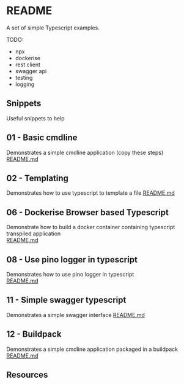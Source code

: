 # README
A set of simple Typescript examples. 

TODO:
* npx
* dockerise
* rest client
* swagger api
* testing 
* logging

## Snippets
Useful snippets to help


## 01 - Basic cmdline 
Demonstrates a simple cmdline application (copy these steps)  
[README.md](./01_basic_cmdline/README.md)  

## 02 - Templating
Demonstrates how to use typescript to template a file
[README.md](./02_templating/README.md)  

## 06 - Dockerise Browser based Typescript
Demonstrate how to build a docker container containing typescript transpiled application  
[README.md](./06_dockerise_browser_typescript/README.md)  

## 08 - Use pino logger in typescript
Demonstrates how to use pino logger in typescript  
[README.md](./08_pino_logger/README.md)  

## 11 - Simple swagger typescript
Demonstrates a simple swagger interface 
[README.md](./11_simple_swagger/README.md) 

## 12 - Buildpack
Demonstrates a simple cmdline application packaged in a buildpack
[README.md](./12_buildpack/README.md) 

## Resources


